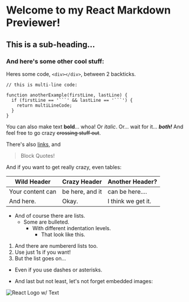 # Welcome to my React Markdown Previewer!

## This is a sub-heading...

### And here's some other cool stuff:

Heres some code, `<div></div>`, between 2 backticks.

````
// this is multi-line code:

function anotherExample(firstLine, lastLine) {
  if (firstLine == '```' && lastLine == '```') {
    return multiLineCode;
  }
}
````

You can also make text **bold**... whoa!
Or _italic_.
Or... wait for it... **_both!_**
And feel free to go crazy ~~crossing stuff out~~.

There's also [links](https://www.freecodecamp.com), and

> Block Quotes!

And if you want to get really crazy, even tables:

| Wild Header      | Crazy Header    | Another Header?    |
| ---------------- | --------------- | ------------------ |
| Your content can | be here, and it | can be here....    |
| And here.        | Okay.           | I think we get it. |

- And of course there are lists.
  - Some are bulleted.
    - With different indentation levels.
      - That look like this.

1. And there are numbererd lists too.
1. Use just 1s if you want!
1. But the list goes on...

- Even if you use dashes or asterisks.

* And last but not least, let's not forget embedded images:

![React Logo w/ Text](https://goo.gl/Umyytc)
